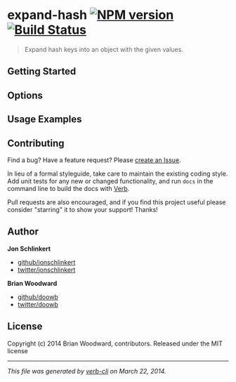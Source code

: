 # expand-hash [![NPM version](https://badge.fury.io/js/expand-hash.png)](http://badge.fury.io/js/expand-hash)  [![Build Status](https://github.com/doowb/expand-hash.png)](https://github.com/doowb/expand-hash) 

> Expand hash keys into an object with the given values.

## Getting Started


## Options


## Usage Examples


## Contributing
Find a bug? Have a feature request? Please [create an Issue](https://github.com/doowb/expand-hash/issues).

In lieu of a formal styleguide, take care to maintain the existing coding style. Add unit tests for any new or changed functionality,
and run `docs` in the command line to build the docs with [Verb](https://github.com/assemble/verb).

Pull requests are also encouraged, and if you find this project useful please consider "starring" it to show your support! Thanks!

## Author

**Jon Schlinkert**

+ [github/jonschlinkert](https://github.com/jonschlinkert)
+ [twitter/jonschlinkert](http://twitter.com/jonschlinkert)

**Brian Woodward**

+ [github/doowb](https://github.com/doowb)
+ [twitter/doowb](http://twitter.com/jonschlinkert)

## License
Copyright (c) 2014 Brian Woodward, contributors.
Released under the MIT license

***

_This file was generated by [verb-cli](https://github.com/assemble/verb-cli) on March 22, 2014._
